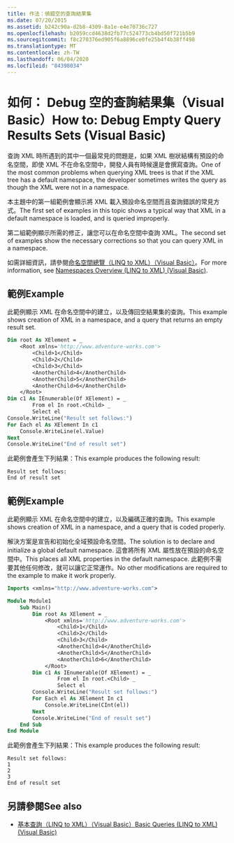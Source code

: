 ```yaml
---
title: 作法：偵錯空的查詢結果集
ms.date: 07/20/2015
ms.assetid: b242c90a-d2b8-4309-8a1e-e4e70736c727
ms.openlocfilehash: b2059ccd4638d2fb77c524773cb4bd50f721b5b9
ms.sourcegitcommit: f8c270376ed905f6a8896ce0fe25b4f4b38ff498
ms.translationtype: MT
ms.contentlocale: zh-TW
ms.lasthandoff: 06/04/2020
ms.locfileid: "84398034"
---
```

# <a name="how-to-debug-empty-query-results-sets-visual-basic"></a><span data-ttu-id="3e18d-102">如何： Debug 空的查詢結果集（Visual Basic）</span><span class="sxs-lookup"><span data-stu-id="3e18d-102">How to: Debug Empty Query Results Sets (Visual Basic)</span></span>

<span data-ttu-id="3e18d-103">查詢 XML 時所遇到的其中一個最常見的問題是，如果 XML 樹狀結構有預設的命名空間，即使 XML 不在命名空間中，開發人員有時候還是會撰寫查詢。</span><span class="sxs-lookup"><span data-stu-id="3e18d-103">One of the most common problems when querying XML trees is that if the XML tree has a default namespace, the developer sometimes writes the query as though the XML were not in a namespace.</span></span>

<span data-ttu-id="3e18d-104">本主題中的第一組範例會顯示將 XML 載入預設命名空間而且查詢錯誤的常見方式。</span><span class="sxs-lookup"><span data-stu-id="3e18d-104">The first set of examples in this topic shows a typical way that XML in a default namespace is loaded, and is queried improperly.</span></span>

<span data-ttu-id="3e18d-105">第二組範例顯示所需的修正，讓您可以在命名空間中查詢 XML。</span><span class="sxs-lookup"><span data-stu-id="3e18d-105">The second set of examples show the necessary corrections so that you can query XML in a namespace.</span></span>

<span data-ttu-id="3e18d-106">如需詳細資訊，請參閱[命名空間總覽（LINQ to XML）（Visual Basic）](namespaces-overview-linq-to-xml.md)。</span><span class="sxs-lookup"><span data-stu-id="3e18d-106">For more information, see [Namespaces Overview (LINQ to XML) (Visual Basic)](namespaces-overview-linq-to-xml.md).</span></span>

## <a name="example"></a><span data-ttu-id="3e18d-107">範例</span><span class="sxs-lookup"><span data-stu-id="3e18d-107">Example</span></span>

<span data-ttu-id="3e18d-108">此範例顯示 XML 在命名空間中的建立，以及傳回空結果集的查詢。</span><span class="sxs-lookup"><span data-stu-id="3e18d-108">This example shows creation of XML in a namespace, and a query that returns an empty result set.</span></span>

```vb
Dim root As XElement = _
    <Root xmlns='http://www.adventure-works.com'>
        <Child>1</Child>
        <Child>2</Child>
        <Child>3</Child>
        <AnotherChild>4</AnotherChild>
        <AnotherChild>5</AnotherChild>
        <AnotherChild>6</AnotherChild>
    </Root>
Dim c1 As IEnumerable(Of XElement) = _
        From el In root.<Child> _
        Select el
Console.WriteLine("Result set follows:")
For Each el As XElement In c1
    Console.WriteLine(el.Value)
Next
Console.WriteLine("End of result set")
```

<span data-ttu-id="3e18d-109">此範例會產生下列結果：</span><span class="sxs-lookup"><span data-stu-id="3e18d-109">This example produces the following result:</span></span>

```console
Result set follows:
End of result set
```

## <a name="example"></a><span data-ttu-id="3e18d-110">範例</span><span class="sxs-lookup"><span data-stu-id="3e18d-110">Example</span></span>

<span data-ttu-id="3e18d-111">此範例顯示 XML 在命名空間中的建立，以及編碼正確的查詢。</span><span class="sxs-lookup"><span data-stu-id="3e18d-111">This example shows creation of XML in a namespace, and a query that is coded properly.</span></span>

<span data-ttu-id="3e18d-112">解決方案是宣告和初始化全域預設命名空間。</span><span class="sxs-lookup"><span data-stu-id="3e18d-112">The solution is to declare and initialize a global default namespace.</span></span> <span data-ttu-id="3e18d-113">這會將所有 XML 屬性放在預設的命名空間中。</span><span class="sxs-lookup"><span data-stu-id="3e18d-113">This places all XML properties in the default namespace.</span></span> <span data-ttu-id="3e18d-114">此範例不需要其他任何修改，就可以讓它正常運作。</span><span class="sxs-lookup"><span data-stu-id="3e18d-114">No other modifications are required to the example to make it work properly.</span></span>

```vb
Imports <xmlns="http://www.adventure-works.com">

Module Module1
    Sub Main()
        Dim root As XElement = _
            <Root xmlns='http://www.adventure-works.com'>
                <Child>1</Child>
                <Child>2</Child>
                <Child>3</Child>
                <AnotherChild>4</AnotherChild>
                <AnotherChild>5</AnotherChild>
                <AnotherChild>6</AnotherChild>
            </Root>
        Dim c1 As IEnumerable(Of XElement) = _
                From el In root.<Child> _
                Select el
        Console.WriteLine("Result set follows:")
        For Each el As XElement In c1
            Console.WriteLine(CInt(el))
        Next
        Console.WriteLine("End of result set")
    End Sub
End Module
```

<span data-ttu-id="3e18d-115">此範例會產生下列結果：</span><span class="sxs-lookup"><span data-stu-id="3e18d-115">This example produces the following result:</span></span>

```console
Result set follows:
1
2
3
End of result set
```

## <a name="see-also"></a><span data-ttu-id="3e18d-116">另請參閱</span><span class="sxs-lookup"><span data-stu-id="3e18d-116">See also</span></span>

- [<span data-ttu-id="3e18d-117">基本查詢（LINQ to XML）（Visual Basic）</span><span class="sxs-lookup"><span data-stu-id="3e18d-117">Basic Queries (LINQ to XML) (Visual Basic)</span></span>](basic-queries-linq-to-xml.md)
